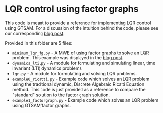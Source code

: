 # LQR control using factor graphs

This code is meant to provide a reference for implementing LQR control using GTSAM.  For a
discussion of the intuition behind the code, please see our corresponding [blog post](gtsam.org/2019/11/01/lqr-control).

Provided in this folder are 5 files:
* `minimum_lqr_fg.py` - A MWE of using factor graphs to solve an LQR problem.  This example was
  displayed in the [blog post](gtsam.org/2019/11/01/lqr-control).
* `dynamics_lti.py` - A module for formulating and simulating linear, time invariant (LTI) dynamics problems.
* `lqr.py` - A module for formulating and solving LQR problems.
* `example0_ricatti.py` - Example code which solves an LQR problem using the traditional dynamic,
  Discrete Algebraic Ricatti Equation method.  This code is just provided as a reference to compare
  the "standard" solution to the factor graph solution.
* `example1_factorgraph.py` - Example code which solves an LQR problem using GTSAM/factor graphs.

